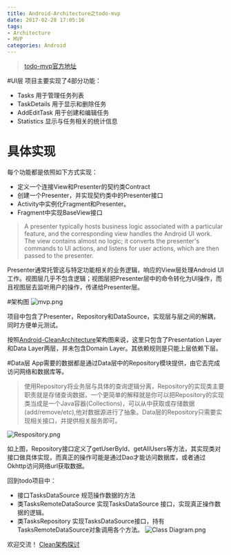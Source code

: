 ```yaml
---
title: Android-Architecture之todo-mvp
date: 2017-02-28 17:05:16
tags:
- Architecture
- MVP
categories: Android
---
```

> [todo-mvp官方地址](https://github.com/googlesamples/android-architecture/tree/todo-mvp)

#UI层
项目主要实现了4部分功能：
- Tasks 用于管理任务列表
- TaskDetails 用于显示和删除任务
- AddEditTask 用于创建和编辑任务
- Statistics 显示与任务相关的统计信息

# 具体实现
每个功能都是依照如下方式实现：
- 定义一个连接View和Presenter的契约类Contract
- 创建一个Presenter，并实现契约类中的Presenter接口
- Activity中实例化Fragment和Presenter。
- Fragment中实现BaseView接口
<!--more-->
>A presenter typically hosts business logic associated with a particular feature, and the corresponding view handles the Android UI work. The view contains almost no logic; it converts the presenter's commands to UI actions, and listens for user actions, which are then passed to the presenter.

Presenter通常托管这与特定功能相关的业务逻辑，响应的View层处理Android UI工作。视图层几乎不包含逻辑；视图层把Presenter层中的命令转化为UI操作，而且视图层去监听用户的操作，传递给Presenter层。

#架构图
![mvp.png](93730-8e8540065d3aafd6.webp)


项目中包含了Presenter，Repository和DataSource，实现层与层之间的解耦，同时方便单元测试。

按照[Android-CleanArchitecture](https://github.com/android10/Android-CleanArchitecture)架构图来说，这里只包含了Presentation Layer和Data Layer两层，并未包含Domain Layer。其依赖规则是只能上层依赖下层。

#Data层
App需要的数据都是通过Data层中的Repository模块提供，由它去完成访问网络和数据库等。
>使用Repository将业务层与具体的查询逻辑分离，Repository的实现类主要职责就是存储查询数据，一个更简单的解释就是你可以把Repository的实现类当成是一个Java容器(Collections)，可以从中获取或存储数据(add/remove/etc),他对数据源进行了抽象。Data层的Repository只需要实现相关接口，并提供相关服务即可。

![Respository.png](93730-8ec0e1015a3667b5.webp)

如上图，Repository接口定义了getUserById、getAllUsers等方法，其实现类对接口做具体实现，而真正的操作可能是通过Dao才能访问数据库，或者通过Okhttp访问网络url获取数据。

回到todo项目中：
- 接口TasksDataSource  规范操作数据的方法
- 类TasksRemoteDataSource 实现TasksDataSource 接口，实现真正操作数据的逻辑。
- 类TasksRepository 实现TasksDataSource接口，持有TasksRemoteDataSource对象调用各个方法。
![Class Diagram.png](93730-a73c8794fb7722ac.webp)

欢迎交流！
[Clean架构探讨](http://www.jianshu.com/p/66e749e19f0d)
